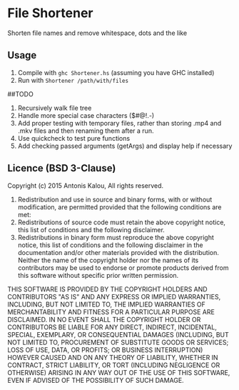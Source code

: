 File Shortener
=============

Shorten file names and remove whitespace, dots and the like

## Usage
1. Compile with `ghc Shortener.hs` (assuming you have GHC installed)
2. Run with `Shortener /path/with/files`

##TODO
1. Recursively walk file tree
2. Handle more special case characters ($#@!.-)
3. Add proper testing with temporary files, rather than storing .mp4 and .mkv files and then renaming them after a run. 
4. Use quickcheck to test pure functions
5. Add checking passed arguments (getArgs) and display help if necessary

## Licence (BSD 3-Clause)

Copyright (c) 2015 Antonis Kalou, All rights reserved.

1. Redistribution and use in source and binary forms, with or without modification, are permitted provided that the following conditions are met:
2. Redistributions of source code must retain the above copyright notice, this list of conditions and the following disclaimer.
3. Redistributions in binary form must reproduce the above copyright notice, this list of conditions and the following disclaimer in the documentation and/or other materials provided with the distribution. Neither the name of the copyright holder nor the names of its contributors may be used to endorse or promote products derived from this software without specific prior written permission. 

THIS SOFTWARE IS PROVIDED BY THE COPYRIGHT HOLDERS AND CONTRIBUTORS "AS IS" AND ANY EXPRESS OR IMPLIED WARRANTIES, INCLUDING, BUT NOT LIMITED TO, THE IMPLIED WARRANTIES OF MERCHANTABILITY AND FITNESS FOR A PARTICULAR PURPOSE ARE DISCLAIMED. IN NO EVENT SHALL THE COPYRIGHT HOLDER OR CONTRIBUTORS BE LIABLE FOR ANY DIRECT, INDIRECT, INCIDENTAL, SPECIAL, EXEMPLARY, OR CONSEQUENTIAL DAMAGES (INCLUDING, BUT NOT LIMITED TO, PROCUREMENT OF SUBSTITUTE GOODS OR SERVICES; LOSS OF USE, DATA, OR PROFITS; OR BUSINESS INTERRUPTION) HOWEVER CAUSED AND ON ANY THEORY OF LIABILITY, WHETHER IN CONTRACT, STRICT LIABILITY, OR TORT (INCLUDING NEGLIGENCE OR OTHERWISE) ARISING IN ANY WAY OUT OF THE USE OF THIS SOFTWARE, EVEN IF ADVISED OF THE POSSIBILITY OF SUCH DAMAGE.
